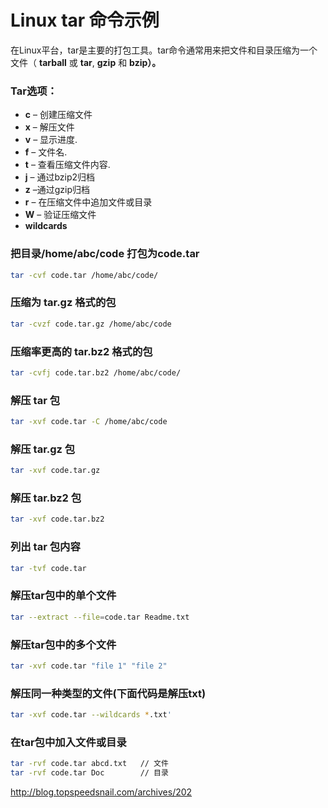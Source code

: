 # Linux tar 命令示例

在Linux平台，tar是主要的打包工具。tar命令通常用来把文件和目录压缩为一个文件（ **tarball** 或 **tar**, **gzip** 和 **bzip）。**

### Tar选项：

- **c** – 创建压缩文件
- **x** – 解压文件
- **v** – 显示进度.
- **f** – 文件名.
- **t** – 查看压缩文件内容.
- **j** – 通过bzip2归档
- **z** –通过gzip归档
- **r** – 在压缩文件中追加文件或目录
- **W** – 验证压缩文件
- **wildcards**

### 把目录/home/abc/code 打包为code.tar

```bash
tar -cvf code.tar /home/abc/code/
```

### 压缩为 tar.gz 格式的包

```bash
tar -cvzf code.tar.gz /home/abc/code
```

### 压缩率更高的 tar.bz2 格式的包

```bash
tar -cvfj code.tar.bz2 /home/abc/code/
```

### 解压 tar 包

```bash
tar -xvf code.tar -C /home/abc/code
```

### 解压 tar.gz 包

```bash
tar -xvf code.tar.gz
```

### 解压 tar.bz2 包

```bash
tar -xvf code.tar.bz2
```

### 列出 tar 包内容

```bash
tar -tvf code.tar
```

### 解压tar包中的单个文件

```bash
tar --extract --file=code.tar Readme.txt
```

### 解压tar包中的多个文件

```bash
tar -xvf code.tar "file 1" "file 2"
```

### 解压同一种类型的文件(下面代码是解压txt)

```bash
tar -xvf code.tar --wildcards *.txt'
```

### 在tar包中加入文件或目录

```bash
tar -rvf code.tar abcd.txt   // 文件
tar -rvf code.tar Doc        // 目录
```



http://blog.topspeedsnail.com/archives/202